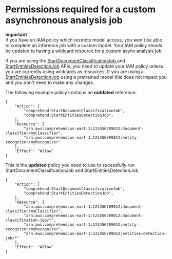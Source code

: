 # Permissions required for a custom asynchronous analysis job<a name="tagging-resources"></a>

**Important**  
If you have an IAM policy which restricts model access, you won't be able to complete an inference job with a custom model\. Your IAM policy should be updated to having a wildcard resource for a custom async analysis job\.

If you are using the [StartDocumentClassificationJob ](https://docs.aws.amazon.com/comprehend/latest/dg/API_StartDocumentClassificationJob.html) and [StartEntitiesDetectionJob](https://docs.aws.amazon.com/comprehend/latest/dg/API_StartEntitiesDetectionJob.html) APIs, you need to update your IAM policy unless you are currently using wildcards as resources\. If you are using a [StartEntitiesDetectionJob](https://docs.aws.amazon.com/comprehend/latest/dg/API_StartEntitiesDetectionJob.html) using a pretrained model this does not impact you and you don't need to make any changes\. 

The following example policy contains an **outdated** reference\. 

```
{
    "Action": [
        "comprehend:StartDocumentClassificationJob",
        "comprehend:StartEntitiesDetectionJob",
    ],
    "Resource": [
        "arn:aws:comprehend:us-east-1:123456789012:document-classifier/myClassifier",
        "arn:aws:comprehend:us-east-1:123456789012:entity-recognizer/myRecognizer"
    ],
    "Effect": "Allow"
}
```

This is the **updated** policy you need to use to sucessfully run StartDocumentClassificationJob and StartEntitiesDetectionJob\.

```
{
    "Action": [
        "comprehend:StartDocumentClassificationJob",
        "comprehend:StartEntitiesDetectionJob",
    ],
    "Resource": [
        "arn:aws:comprehend:us-east-1:123456789012:document-classifier/myClassifier",
        "arn:aws:comprehend:us-east-1:123456789012:document-classification-job/*",
        "arn:aws:comprehend:us-east-1:123456789012:entity-recognizer/myRecognizer",
        "arn:aws:comprehend:us-east-1:123456789012:entities-detection-job/*"
    ],
    "Effect": "Allow"
}
```